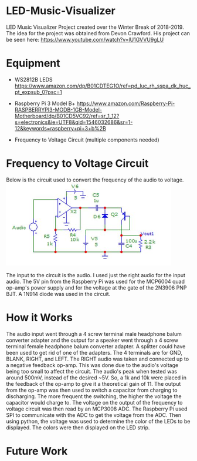 # LED-Music-Visualizer
LED Music Visualizer Project created over the Winter Break of 2018-2019. The idea for the project was obtained from Devon Crawford. His project can be seen here:
https://www.youtube.com/watch?v=lU1GVVU9gLU

# Equipment
- WS2812B LEDS
https://www.amazon.com/dp/B01CDTEG1O/ref=pd_luc_rh_sspa_dk_huc_pt_expsub_0?psc=1

- Raspberry Pi 3 Model B+
https://www.amazon.com/Raspberry-Pi-RASPBERRYPI3-MODB-1GB-Model-Motherboard/dp/B01CD5VC92/ref=sr_1_12?s=electronics&ie=UTF8&qid=1546032686&sr=1-12&keywords=raspberry+pi+3+b%2B

- Frequency to Voltage Circuit (multiple components needed)

# Frequency to Voltage Circuit
Below is the circuit used to convert the frequency of the audio to voltage.
![alt text](https://github.com/SpencerGoulette/LED-Music-Visualizer/blob/master/FreqtoVolt.JPG)

The input to the circuit is the audio. I used just the right audio for the input audio. The 5V pin from the Raspberry Pi was used for the MCP6004 quad op-amp's power supply and for the voltage at the gate of the 2N3906 PNP BJT. A 1N914 diode was used in the circuit.

# How it Works
The audio input went through a 4 screw terminal male headphone balum converter adapter and the output for a speaker went through a 4 screw terminal female headphone balum converter adapter. A splitter could have been used to get rid of one of the adapters. The 4 terminals are for GND, BLANK, RIGHT, and LEFT. The RIGHT audio was taken and connected up to a negative feedback op-amp. This was done due to the audio's voltage being too small to affect the circuit. The audio's peak when tested was around 500mV, instead of the desired ~5V. So, a 1k and 10k were placed in the feedback of the op-amp to give it a theoretical gain of 11. The output from the op-amp was then used to switch a capacitor from charging to discharging. The more frequent the switching, the higher the voltage the capacitor would charge to. The voltage on the output of the frequency to voltage circuit was then read by an MCP3008 ADC. The Raspberry Pi used SPI to communicate with the ADC to get the voltage from the ADC. Then using python, the voltage was used to determine the color of the LEDs to be displayed. The colors were then displayed on the LED strip.

# Future Work
